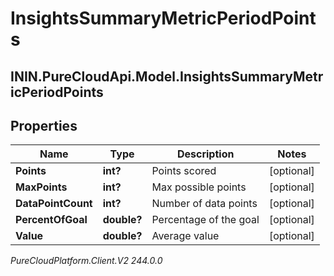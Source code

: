 # InsightsSummaryMetricPeriodPoints

## ININ.PureCloudApi.Model.InsightsSummaryMetricPeriodPoints

## Properties

|Name | Type | Description | Notes|
|------------ | ------------- | ------------- | -------------|
| **Points** | **int?** | Points scored | [optional] |
| **MaxPoints** | **int?** | Max possible points | [optional] |
| **DataPointCount** | **int?** | Number of data points | [optional] |
| **PercentOfGoal** | **double?** | Percentage of the goal | [optional] |
| **Value** | **double?** | Average value | [optional] |



_PureCloudPlatform.Client.V2 244.0.0_

